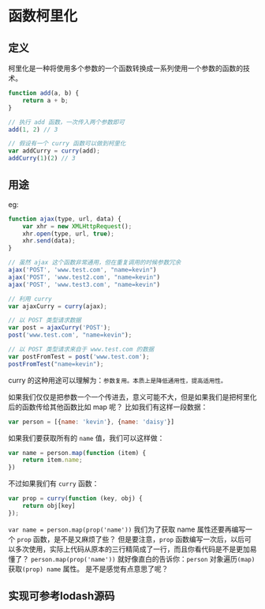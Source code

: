 # 函数柯里化
## 定义
柯里化是一种将使用多个参数的一个函数转换成一系列使用一个参数的函数的技术。

```js
function add(a, b) {
    return a + b;
}

// 执行 add 函数，一次传入两个参数即可
add(1, 2) // 3

// 假设有一个 curry 函数可以做到柯里化
var addCurry = curry(add);
addCurry(1)(2) // 3
```

## 用途
eg:
```js
function ajax(type, url, data) {
    var xhr = new XMLHttpRequest();
    xhr.open(type, url, true);
    xhr.send(data);
}

// 虽然 ajax 这个函数非常通用，但在重复调用的时候参数冗余
ajax('POST', 'www.test.com', "name=kevin")
ajax('POST', 'www.test2.com', "name=kevin")
ajax('POST', 'www.test3.com', "name=kevin")

// 利用 curry
var ajaxCurry = curry(ajax);

// 以 POST 类型请求数据
var post = ajaxCurry('POST');
post('www.test.com', "name=kevin");

// 以 POST 类型请求来自于 www.test.com 的数据
var postFromTest = post('www.test.com');
postFromTest("name=kevin");
```
curry 的这种用途可以理解为：`参数复用。本质上是降低通用性，提高适用性。`

如果我们仅仅是把参数一个一个传进去，意义可能不大，但是如果我们是把柯里化后的函数传给其他函数比如 map 呢？
比如我们有这样一段数据：
```js
var person = [{name: 'kevin'}, {name: 'daisy'}]
```
如果我们要获取所有的 `name` 值，我们可以这样做：
```js
var name = person.map(function (item) {
    return item.name;
})
```
不过如果我们有 `curry` 函数：
```js
var prop = curry(function (key, obj) {
    return obj[key]
});
```
`var name = person.map(prop('name'))`
我们为了获取 name 属性还要再编写一个 `prop` 函数，是不是又麻烦了些？
但是要注意，`prop` 函数编写一次后，以后可以多次使用，实际上代码从原本的三行精简成了一行，而且你看代码是不是更加易懂了？
`person.map(prop('name'))` 就好像直白的告诉你：`person` 对象遍历`(map)`获取`(prop) name` 属性。
是不是感觉有点意思了呢？

## 实现可参考lodash源码